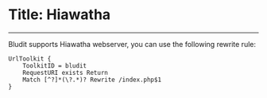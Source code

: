 # Title: Hiawatha
<!-- Position: 2 -->
<!-- Date: 2017-08-22 22:00:00 -->
---
Bludit supports Hiawatha webserver, you can use the following rewrite rule:

```
UrlToolkit {
    ToolkitID = bludit
    RequestURI exists Return
    Match [^?]*(\?.*)? Rewrite /index.php$1
}
```
